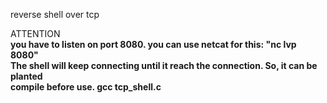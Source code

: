 reverse shell over tcp

ATTENTION<br/>
**you have to listen on port 8080. you can use netcat for this: "nc lvp 8080"**<br/>
**The shell will keep connecting until it reach the connection. So, it can be planted**<br/>
**compile before use. gcc tcp_shell.c**<br/>
